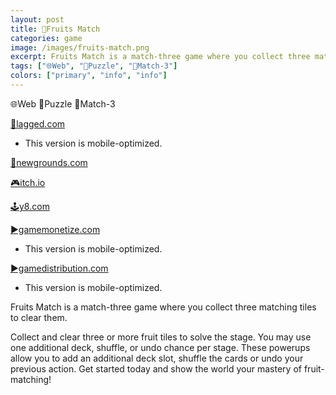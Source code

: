 ```yaml
---
layout: post
title: 🥝Fruits Match
categories: game
image: /images/fruits-match.png
excerpt: Fruits Match is a match-three game where you collect three matching tiles to clear them.
tags: ["🌐Web", "🧩Puzzle", "🍭Match-3"]
colors: ["primary", "info", "info"]
---
```


<span class="badge badge-primary">🌐Web</span>
<span class="badge badge-info">🧩Puzzle</span>
<span class="badge badge-info">🍭Match-3</span>

<a href="https://lagged.com/play/6140/" class="btn btn-primary btn-lg">🎯lagged.com</a>
- This version is mobile-optimized.

<a href="https://www.newgrounds.com/portal/view/859761" class="btn btn-primary btn-lg">🎨newgrounds.com</a>

<a href="https://sublevelgames.itch.io/fruits-match" class="btn btn-primary btn-lg">🎮itch.io</a>

<a href="https://y8.com/games/fruits_match_tiles" class="btn btn-primary btn-lg">🕹️y8.com</a>

<a href="https://html5.gamemonetize.co/vos6pgamgcwxmmgnnb0ri7te4gscn20q/" class="btn btn-primary btn-lg">▶️gamemonetize.com</a>
- This version is mobile-optimized.

<a href="https://gamedistribution.com/games/fruits-match" class="btn btn-primary btn-lg">▶️gamedistribution.com</a>
- This version is mobile-optimized.

Fruits Match is a match-three game where you collect three matching tiles to clear them.

Collect and clear three or more fruit tiles to solve the stage. You may use one additional deck, shuffle, or undo chance per stage. These powerups allow you to add an additional deck slot, shuffle the cards or undo your previous action. Get started today and show the world your mastery of fruit-matching!